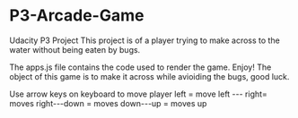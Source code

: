 # P3-Arcade-Game
Udacity P3 Project
This project is of a player trying to make across to the water without being eaten by bugs.

The apps.js file contains the code used to render the game.  Enjoy!
The object of this game is to make it across while avioiding the bugs, good luck.

Use arrow keys on keyboard to move player
left = move left --- right= moves right---down = moves down---up =  moves up
